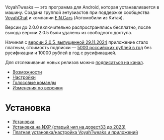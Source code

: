 VoyahTweaks — это программа для Android, которая устанавливается в машину. Создана группой энтузиастов при поддержке сообщества [VoyahChat](https://t.me/voyahchat) и компании [E.N.Cars](https://e-n-cars.ru/) (Автомобили из Китая).

Версии до 2.0.0 включительно распространялись бесплатно, после выхода версии 2.0.5 были удалены из свободного доступа.

Начиная с [версии 2.0.5, выпущенной 29.11.2024](tweaks_changelog.md#2.0.5) приложение стало платным, стоимость подписки — [5000 российских рублей в год](https://voyahtweaks.ru/payment-page/) без русификации и 10000 рублей в год с русификацией.

Для отслеживания новых релизов можно [подписаться на канал](https://t.me/VoyahTweaks).

* [Возможности](tweaks_features.md)
* [Настройки](tweaks_settings.md)
* [Голосовые команды](tweaks_voice.md)
* [Изменения по версиям](tweaks_changelog.md)

# Установка

* [Установка](tweaks_install.md)
* [Установка на NXP (старый чип на дорест33 до 2023)](tweaks_install-nxp.md)
* [Платная установка/настройка VoyahTweaks и приложений](https://t.me/voyahchat/133592/625961)

